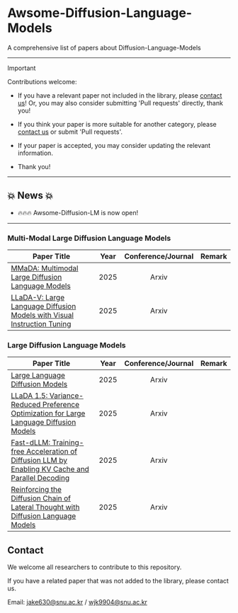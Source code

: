 # Awsome-Diffusion-Language-Models

A comprehensive list of papers about Diffusion-Language-Models

---

> [!IMPORTANT]
> Contributions welcome:
> - If you have a relevant paper not included in the library, please [contact us](#contact)!  Or, you may also consider submitting 'Pull requests' directly, thank you!
>
> - If you think your paper is more suitable for another category, please [contact us](#contact) or submit 'Pull requests'.
>   
> - If your paper is accepted, you may consider updating the relevant information.
>   
> - Thank you!


---

## 💥 News 💥
- 🔥🔥🔥 Awsome-Diffusion-LM is now open!


---
### Multi-Modal Large Diffusion Language Models

| **Paper Title** | **Year** | **Conference/Journal** | **Remark** |
| --------------- | :----: | :----: | :----: |
| [MMaDA: Multimodal Large Diffusion Language Models](https://openreview.net/pdf?id=dj0TktJcVI](https://arxiv.org/abs/2505.15809))  | 2025 |  Arxiv |
| [LLaDA-V: Large Language Diffusion Models with Visual Instruction Tuning](https://arxiv.org/pdf/2407.07089](https://arxiv.org/abs/2505.16933)) | 2025 |  Arxiv |

### Large Diffusion Language Models

| **Paper Title** | **Year** | **Conference/Journal** | **Remark** |
| --------------- | :----: | :----: | :----: |
| [Large Language Diffusion Models](https://arxiv.org/abs/2502.09992) | 2025 |  Arxiv |
| [LLaDA 1.5: Variance-Reduced Preference Optimization for Large Language Diffusion Models](https://arxiv.org/abs/2505.19223) | 2025 |  Arxiv |
| [Fast-dLLM: Training-free Acceleration of Diffusion LLM by Enabling KV Cache and Parallel Decoding](https://arxiv.org/abs/2505.22618) | 2025 |  Arxiv |
| [Reinforcing the Diffusion Chain of Lateral Thought with Diffusion Language Models](https://arxiv.org/abs/2505.10446) | 2025 |  Arxiv |


## Contact
<!-- **Contact** -->

We welcome all researchers to contribute to this repository.

If you have a related paper that was not added to the library, please contact us.

Email: jake630@snu.ac.kr / wjk9904@snu.ac.kr
